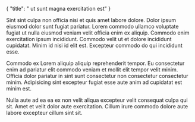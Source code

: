 {
  "title": " ut sunt magna exercitation est"
}

Sint sint culpa non officia nisi et quis amet labore dolore. Dolor ipsum eiusmod dolor sunt fugiat pariatur. Lorem commodo ullamco voluptate fugiat ut nulla eiusmod veniam velit officia enim ex aliquip. Commodo enim exercitation ipsum incididunt. Commodo velit ut et dolore incididunt cupidatat. Minim id nisi id elit est. Excepteur commodo do qui incididunt esse.

Commodo ex Lorem aliquip aliquip reprehenderit tempor. Eu consectetur enim ad pariatur elit commodo veniam et mollit elit tempor velit minim. Officia dolor pariatur in sint sunt consectetur non consectetur consectetur minim. Adipisicing sint excepteur fugiat esse aute anim ad cupidatat est minim est.

Nulla aute ad ea ea ex non velit aliqua excepteur velit consequat culpa qui sit. Amet et velit dolor aute exercitation. Cillum irure commodo dolore aute labore excepteur cillum sint sit.